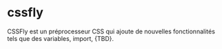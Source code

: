 # cssfly

CSSFly est un préprocesseur CSS qui ajoute de nouvelles fonctionnalités tels que des variables, import, {TBD}.
